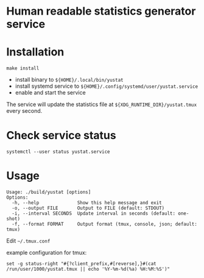 # Human readable statistics generator service

# Installation

```
make install
```

- install binary to `${HOME}/.local/bin/yustat`
- install systemd service to `${HOME}/.config/systemd/user/yustat.service`
- enable and start the service

The service will update the statistics file at `${XDG_RUNTIME_DIR}/yustat.tmux` every second.

# Check service status

```
systemctl --user status yustat.service
```

# Usage

```
Usage: ./build/yustat [options]
Options:
  -h, --help              Show this help message and exit
  -o, --output FILE       Output to FILE (default: STDOUT)
  -i, --interval SECONDS  Update interval in seconds (default: one-shot)
  -f, --format FORMAT     Output format (tmux, console, json; default: tmux)
```

Edit `~/.tmux.conf`

example configuration for tmux:
```
set -g status-right "#{?client_prefix,#[reverse],}#(cat /run/user/1000/yustat.tmux || echo '%Y-%m-%d(%a) %H:%M:%S')"
```
